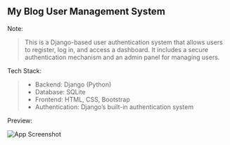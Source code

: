 ## My Blog User Management System

Note:

> This is a Django-based user authentication system that allows users to register, log in, and access a dashboard.
  It includes a secure authentication mechanism and an admin panel for managing users.


Tech Stack:
> - Backend: Django (Python)  
> - Database: SQLite  
> - Frontend: HTML, CSS, Bootstrap  
> - Authentication: Django’s built-in authentication system 

 Preview:
 
![App Screenshot](accounts/static/images/1.jpg)
